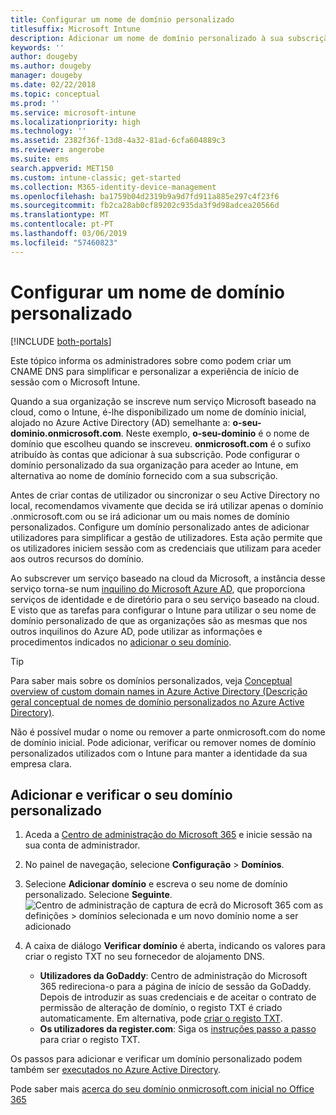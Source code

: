 ```yaml
---
title: Configurar um nome de domínio personalizado
titlesuffix: Microsoft Intune
description: Adicionar um nome de domínio personalizado à sua subscrição do Microsoft Intune
keywords: ''
author: dougeby
ms.author: dougeby
manager: dougeby
ms.date: 02/22/2018
ms.topic: conceptual
ms.prod: ''
ms.service: microsoft-intune
ms.localizationpriority: high
ms.technology: ''
ms.assetid: 2382f36f-13d8-4a32-81ad-6cfa604889c3
ms.reviewer: angerobe
ms.suite: ems
search.appverid: MET150
ms.custom: intune-classic; get-started
ms.collection: M365-identity-device-management
ms.openlocfilehash: ba1759b04d2319b9a9d7fd911a885e297c4f23f6
ms.sourcegitcommit: fb2ca28ab0cf89202c935da3f9d98adcea20566d
ms.translationtype: MT
ms.contentlocale: pt-PT
ms.lasthandoff: 03/06/2019
ms.locfileid: "57460823"
---
```

# <a name="configure-a-custom-domain-name"></a>Configurar um nome de domínio personalizado

[!INCLUDE [both-portals](./includes/note-for-both-portals.md)]

Este tópico informa os administradores sobre como podem criar um CNAME DNS para simplificar e personalizar a experiência de início de sessão com o Microsoft Intune.

Quando a sua organização se inscreve num serviço Microsoft baseado na cloud, como o Intune, é-lhe disponibilizado um nome de domínio inicial, alojado no Azure Active Directory (AD) semelhante a: **o-seu-dominio.onmicrosoft.com**. Neste exemplo, **o-seu-dominio** é o nome de domínio que escolheu quando se inscreveu. **onmicrosoft.com** é o sufixo atribuído às contas que adicionar à sua subscrição. Pode configurar o domínio personalizado da sua organização para aceder ao Intune, em alternativa ao nome de domínio fornecido com a sua subscrição.

Antes de criar contas de utilizador ou sincronizar o seu Active Directory no local, recomendamos vivamente que decida se irá utilizar apenas o domínio .onmicrosoft.com ou se irá adicionar um ou mais nomes de domínio personalizados. Configure um domínio personalizado antes de adicionar utilizadores para simplificar a gestão de utilizadores. Esta ação permite que os utilizadores iniciem sessão com as credenciais que utilizam para aceder aos outros recursos do domínio.

Ao subscrever um serviço baseado na cloud da Microsoft, a instância desse serviço torna-se num [inquilino do Microsoft Azure AD](http://technet.microsoft.com/library/jj573650.aspx#BKMK_WhatIsAnAzureADTenant), que proporciona serviços de identidade e de diretório para o seu serviço baseado na cloud. E visto que as tarefas para configurar o Intune para utilizar o seu nome de domínio personalizado de que as organizações são as mesmas que nos outros inquilinos do Azure AD, pode utilizar as informações e procedimentos indicados no [adicionar o seu domínio](https://azure.microsoft.com/documentation/articles/active-directory-add-domain/).

> [!TIP]
> Para saber mais sobre os domínios personalizados, veja [Conceptual overview of custom domain names in Azure Active Directory (Descrição geral conceptual de nomes de domínio personalizados no Azure Active Directory)](https://azure.microsoft.com/documentation/articles/active-directory-add-domain-concepts/).

Não é possível mudar o nome ou remover a parte onmicrosoft.com do nome de domínio inicial. Pode adicionar, verificar ou remover nomes de domínio personalizados utilizados com o Intune para manter a identidade da sua empresa clara.

## <a name="to-add-and-verify-your-custom-domain"></a>Adicionar e verificar o seu domínio personalizado

1. Aceda a [Centro de administração do Microsoft 365](https://admin.microsoft.com/) e inicie sessão na sua conta de administrador.

2. No painel de navegação, selecione **Configuração** &gt; **Domínios**.

3. Selecione **Adicionar domínio** e escreva o seu nome de domínio personalizado. Selecione **Seguinte**.
   ![Centro de administração de captura de ecrã do Microsoft 365 com as definições > domínios selecionada e um novo domínio nome a ser adicionado](./media/domain-custom-add.png)
4. A caixa de diálogo **Verificar domínio** é aberta, indicando os valores para criar o registo TXT no seu fornecedor de alojamento DNS.
    - **Utilizadores da GoDaddy**: Centro de administração do Microsoft 365 redireciona-o para a página de início de sessão da GoDaddy. Depois de introduzir as suas credenciais e de aceitar o contrato de permissão de alteração de domínio, o registo TXT é criado automaticamente. Em alternativa, pode [criar o registo TXT](https://support.office.com/article/Create-DNS-records-at-GoDaddy-for-Office-365-f40a9185-b6d5-4a80-bb31-aa3bb0cab48a).
    - **Os utilizadores da register.com**: Siga os [instruções passo a passo](https://support.office.com/article/Create-DNS-records-at-Register-com-for-Office-365-55bd8c38-3316-48ae-a368-4959b2c1684e#BKMK_verify) para criar o registo TXT.

Os passos para adicionar e verificar um domínio personalizado podem também ser [executados no Azure Active Directory](https://azure.microsoft.com/documentation/articles/active-directory-add-domain/).

Pode saber mais [acerca do seu domínio onmicrosoft.com inicial no Office 365](https://support.office.com/article/About-your-initial-onmicrosoft-com-domain-in-Office-365-B9FC3018-8844-43F3-8DB1-1B3A8E9CFD5A)
